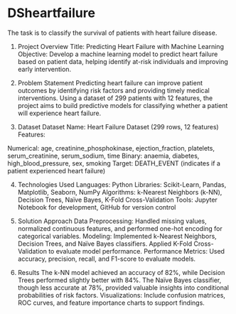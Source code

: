 # DSheartfailure
The task is to classify the survival of patients with heart failure disease.

1. Project Overview
Title: Predicting Heart Failure with Machine Learning
Objective: Develop a machine learning model to predict heart failure based on patient data, helping identify at-risk individuals and improving early intervention.

2. Problem Statement
Predicting heart failure can improve patient outcomes by identifying risk factors and providing timely medical interventions. Using a dataset of 299 patients with 12 features, the project aims to build predictive models for classifying whether a patient will experience heart failure.

3. Dataset
Dataset Name: Heart Failure Dataset (299 rows, 12 features)
Features:

Numerical: age, creatinine_phosphokinase, ejection_fraction, platelets, serum_creatinine, serum_sodium, time
Binary: anaemia, diabetes, high_blood_pressure, sex, smoking
Target: DEATH_EVENT (indicates if a patient experienced heart failure)

4. Technologies Used
Languages: Python
Libraries: Scikit-Learn, Pandas, Matplotlib, Seaborn, NumPy
Algorithms: k-Nearest Neighbors (k-NN), Decision Trees, Naïve Bayes, K-Fold Cross-Validation
Tools: Jupyter Notebook for development, GitHub for version control

5. Solution Approach
Data Preprocessing: Handled missing values, normalized continuous features, and performed one-hot encoding for categorical variables.
Modeling: Implemented k-Nearest Neighbors, Decision Trees, and Naïve Bayes classifiers. Applied K-Fold Cross-Validation to evaluate model performance.
Performance Metrics: Used accuracy, precision, recall, and F1-score to evaluate models.

6. Results
The k-NN model achieved an accuracy of 82%, while Decision Trees performed slightly better with 84%.
The Naïve Bayes classifier, though less accurate at 78%, provided valuable insights into conditional probabilities of risk factors.
Visualizations: Include confusion matrices, ROC curves, and feature importance charts to support findings.
